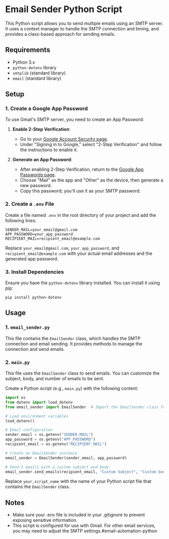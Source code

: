 # Email Sender Python Script

This Python script allows you to send multiple emails using an SMTP server. It uses a context manager to handle the SMTP connection and timing, and provides a class-based approach for sending emails.

## Requirements

- Python 3.x
- `python-dotenv` library
- `smtplib` (standard library)
- `email` (standard library)

## Setup

### 1. Create a Google App Password

To use Gmail's SMTP server, you need to create an App Password:

1. **Enable 2-Step Verification**:
   - Go to your [Google Account Security page](https://myaccount.google.com/security).
   - Under "Signing in to Google," select "2-Step Verification" and follow the instructions to enable it.

2. **Generate an App Password**:
   - After enabling 2-Step Verification, return to the [Google App Passwords page](https://myaccount.google.com/apppasswords).
   - Choose "Mail" as the app and "Other" as the device, then generate a new password.
   - Copy this password; you'll use it as your SMTP password.

### 2. Create a `.env` File

Create a file named `.env` in the root directory of your project and add the following lines:

```env
SENDER_MAIL=your_email@gmail.com
APP_PASSWORD=your_app_password
RECIPIENT_MAIL=recipient_email@example.com
```

Replace `your_email@gmail.com`, `your_app_password`, and `recipient_email@example.com` with your actual email addresses and the generated app password.

### 3. Install Dependencies

Ensure you have the `python-dotenv` library installed. You can install it using pip:

```
pip install python-dotenv
```
## Usage

### 1. `email_sender.py`

This file contains the `EmailSender` class, which handles the SMTP connection and email sending. It provides methods to manage the connection and send emails.

### 2. `main.py`

This file uses the `EmailSender` class to send emails. You can customize the subject, body, and number of emails to be sent.

Create a Python script (e.g., `main.py`) with the following content:

```python
import os
from dotenv import load_dotenv
from email_sender import EmailSender  # Import the EmailSender class from email_sender.py

# Load environment variables
load_dotenv()

# Email configuration
sender_email = os.getenv("SENDER_MAIL")
app_password = os.getenv("APP_PASSWORD")
recipient_email = os.getenv("RECIPIENT_MAIL")

# Create an EmailSender instance
email_sender = EmailSender(sender_email, app_password)

# Send 5 emails with a custom subject and body
email_sender.send_emails(recipient_email, "Custom Subject", "Custom body text", 5)
```

Replace `your_script_name` with the name of your Python script file that contains the `EmailSender` class.

## Notes
- Make sure your .env file is included in your .gitignore to prevent exposing sensitive information.
- This script is configured for use with Gmail. For other email services, you may need to adjust the SMTP settings.#email-automation-python
